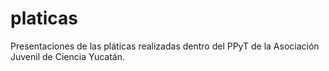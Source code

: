 # platicas
Presentaciones de las pláticas realizadas dentro del PPyT de la Asociación Juvenil de Ciencia Yucatán.
